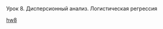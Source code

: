 Урок 8. Дисперсионный анализ. Логистическая регрессия

[hw8](https://nbviewer.org/urls/bitbucket.org/raduntsev/tv/raw/6f701d09faacfddb8a50b2705b1b31a477ba03d8/8/hw8.ipynb)